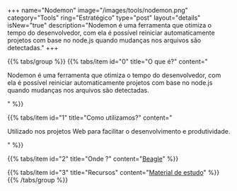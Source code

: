+++
name="Nodemon"
image="/images/tools/nodemon.png"
category="Tools"
ring="Estratégico"
type="post"
layout="details"
isNew="true"
description="Nodemon é uma ferramenta que otimiza o tempo do desenvolvedor, com ela é possível reiniciar automaticamente projetos com base no node.js quando mudanças nos arquivos são detectadas."
+++

{{% tabs/group %}}
  {{% tabs/item id="0" title="O que é?" content="<p>Nodemon é uma ferramenta que otimiza o tempo do desenvolvedor, com ela é possível reiniciar automaticamente projetos com base no node.js quando mudanças nos arquivos são detectadas.</p>" %}}
  
  {{% tabs/item id="1" title="Como utilizamos?" content="<p>Utilizado nos projetos Web para facilitar o desenvolvimento e produtividade.</p>" %}}
  
  {{% tabs/item id="2" title="Onde ?" content="<a href='https://usebeagle.io/' target='_blank'>Beagle</a>" %}}

  {{% tabs/item id="3" title="Recursos" content="<a href='https://www.npmjs.com/package/nodemon' target='_blank'>Material de estudo</a>" %}}
{{% /tabs/group %}}
